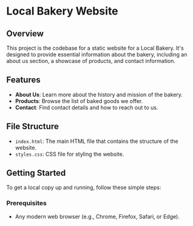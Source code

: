 # Local Bakery Website

## Overview
This project is the codebase for a static website for a Local Bakery. It's designed to provide essential information about the bakery, including an about us section, a showcase of products, and contact information.

## Features
- **About Us**: Learn more about the history and mission of the bakery.
- **Products**: Browse the list of baked goods we offer.
- **Contact**: Find contact details and how to reach out to us.

## File Structure
- `index.html`: The main HTML file that contains the structure of the website.
- `styles.css`: CSS file for styling the website.

## Getting Started
To get a local copy up and running, follow these simple steps:

### Prerequisites
- Any modern web browser (e.g., Chrome, Firefox, Safari, or Edge).